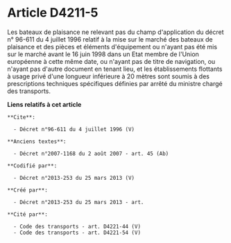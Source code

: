 # Article D4211-5

Les bateaux de plaisance ne relevant pas du champ d'application du décret n° 96-611 du 4 juillet 1996 relatif à la mise sur
le marché des bateaux de plaisance et des pièces et éléments d'équipement ou n'ayant pas été mis sur le marché avant le 16
juin 1998 dans un Etat membre de l'Union européenne à cette même date, ou n'ayant pas de titre de navigation, ou n'ayant pas
d'autre document en tenant lieu, et les établissements flottants à usage privé d'une longueur inférieure à 20 mètres sont
soumis à des prescriptions techniques spécifiques définies par arrêté du ministre chargé des transports.

**Liens relatifs à cet article**

	**Cite**:

	  - Décret n°96-611 du 4 juillet 1996 (V)

	**Anciens textes**:

	  - Décret n°2007-1168 du 2 août 2007 - art. 45 (Ab)

	**Codifié par**:

	  - Décret n°2013-253 du 25 mars 2013 (V)

	**Créé par**:

	  - Décret n°2013-253 du 25 mars 2013 - art.

	**Cité par**:

	  - Code des transports - art. D4221-44 (V)
	  - Code des transports - art. D4221-54 (V)
